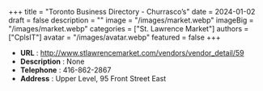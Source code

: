 +++
title = "Toronto Business Directory - Churrasco’s"
date = 2024-01-02
draft = false
description = ""
image = "/images/market.webp"
imageBig = "/images/market.webp"
categories = ["St. Lawrence Market"]
authors = ["CplsIT"]
avatar = "/images/avatar.webp"
featured = false
+++


* **URL** :  http://www.stlawrencemarket.com/vendors/vendor_detail/59
* **Description** : None
* **Telephone** : 416-862-2867
* **Address** : Upper Level, 95 Front Street East